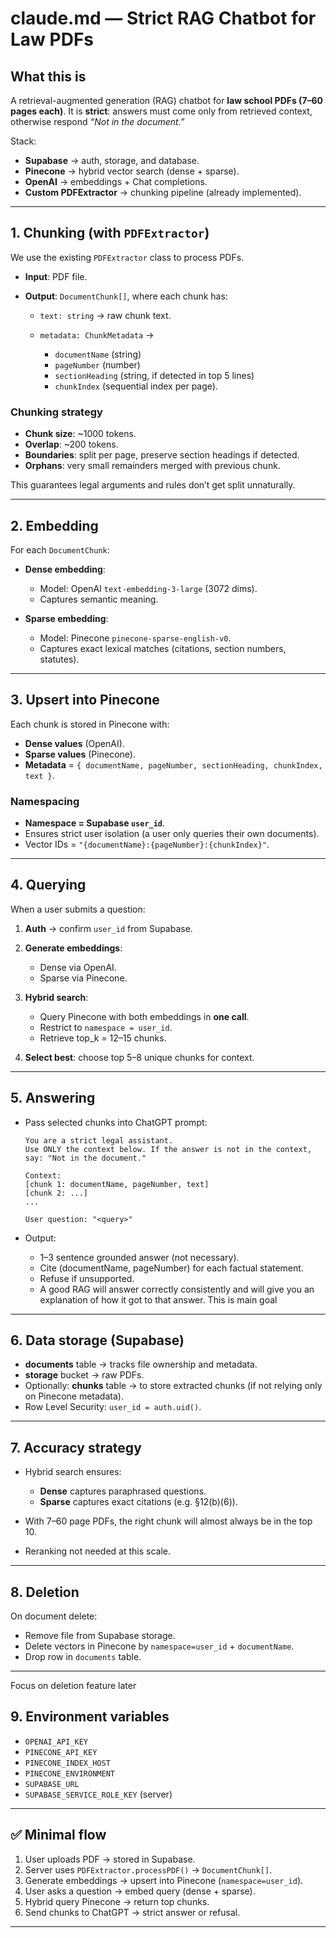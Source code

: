 

# claude.md — Strict RAG Chatbot for Law PDFs

## What this is

A retrieval-augmented generation (RAG) chatbot for **law school PDFs (7–60 pages each)**.
It is **strict**: answers must come only from retrieved context, otherwise respond *“Not in the document.”*

Stack:

* **Supabase** → auth, storage, and database.
* **Pinecone** → hybrid vector search (dense + sparse).
* **OpenAI** → embeddings + Chat completions.
* **Custom PDFExtractor** → chunking pipeline (already implemented).

---

## 1. Chunking (with `PDFExtractor`)

We use the existing `PDFExtractor` class to process PDFs.

* **Input**: PDF file.
* **Output**: `DocumentChunk[]`, where each chunk has:

  * `text: string` → raw chunk text.
  * `metadata: ChunkMetadata` →

    * `documentName` (string)
    * `pageNumber` (number)
    * `sectionHeading` (string, if detected in top 5 lines)
    * `chunkIndex` (sequential index per page).

### Chunking strategy

* **Chunk size**: \~1000 tokens.
* **Overlap**: \~200 tokens.
* **Boundaries**: split per page, preserve section headings if detected.
* **Orphans**: very small remainders merged with previous chunk.

This guarantees legal arguments and rules don’t get split unnaturally.

---

## 2. Embedding

For each `DocumentChunk`:

* **Dense embedding**:

  * Model: OpenAI `text-embedding-3-large` (3072 dims).
  * Captures semantic meaning.

* **Sparse embedding**:

  * Model: Pinecone `pinecone-sparse-english-v0`.
  * Captures exact lexical matches (citations, section numbers, statutes).

---

## 3. Upsert into Pinecone

Each chunk is stored in Pinecone with:

* **Dense values** (OpenAI).
* **Sparse values** (Pinecone).
* **Metadata** = `{ documentName, pageNumber, sectionHeading, chunkIndex, text }`.

### Namespacing

* **Namespace = Supabase `user_id`**.
* Ensures strict user isolation (a user only queries their own documents).
* Vector IDs = `"{documentName}:{pageNumber}:{chunkIndex}"`.

---

## 4. Querying

When a user submits a question:

1. **Auth** → confirm `user_id` from Supabase.
2. **Generate embeddings**:

   * Dense via OpenAI.
   * Sparse via Pinecone.
3. **Hybrid search**:

   * Query Pinecone with both embeddings in **one call**.
   * Restrict to `namespace = user_id`.
   * Retrieve top\_k = 12–15 chunks.
4. **Select best**: choose top 5–8 unique chunks for context.

---

## 5. Answering

* Pass selected chunks into ChatGPT prompt:

  ```
  You are a strict legal assistant.
  Use ONLY the context below. If the answer is not in the context, say: "Not in the document."

  Context:
  [chunk 1: documentName, pageNumber, text]
  [chunk 2: ...]
  ...

  User question: "<query>"
  ```
* Output:

  * 1–3 sentence grounded answer (not necessary).
  * Cite (documentName, pageNumber) for each factual statement.
  * Refuse if unsupported.
  * A good RAG will answer correctly consistently and will give you an explanation of how it got to that answer. This is main goal

---

## 6. Data storage (Supabase)

* **documents** table → tracks file ownership and metadata.
* **storage** bucket → raw PDFs.
* Optionally: **chunks** table → to store extracted chunks (if not relying only on Pinecone metadata).
* Row Level Security: `user_id = auth.uid()`.

---

## 7. Accuracy strategy

* Hybrid search ensures:

  * **Dense** captures paraphrased questions.
  * **Sparse** captures exact citations (e.g. §12(b)(6)).
* With 7–60 page PDFs, the right chunk will almost always be in the top 10.
* Reranking not needed at this scale.

---

## 8. Deletion

On document delete:

* Remove file from Supabase storage.
* Delete vectors in Pinecone by `namespace=user_id` + `documentName`.
* Drop row in `documents` table.

---
Focus on deletion feature later

## 9. Environment variables

* `OPENAI_API_KEY`
* `PINECONE_API_KEY`
* `PINECONE_INDEX_HOST`
* `PINECONE_ENVIRONMENT`
* `SUPABASE_URL`
* `SUPABASE_SERVICE_ROLE_KEY` (server)

---

## ✅ Minimal flow

1. User uploads PDF → stored in Supabase.
2. Server uses `PDFExtractor.processPDF()` → `DocumentChunk[]`.
3. Generate embeddings → upsert into Pinecone (`namespace=user_id`).
4. User asks a question → embed query (dense + sparse).
5. Hybrid query Pinecone → return top chunks.
6. Send chunks to ChatGPT → strict answer or refusal.

---

